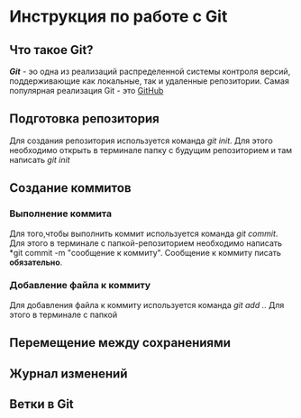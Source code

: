 # Инструкция по работе с Git

## Что такое Git?
***Git*** - эо одна из реализаций распределенной системы контроля версий, поддерживающие как локальные, так и удаленные репозитории. Самая популярная реализация Git - это [GitHub](https://github.com)
## Подготовка репозитория
Для создания репозитория используется команда *git init*. Для этого необходимо открыть в терминале папку с будущим репозиторием и там написать *git init*

## Создание коммитов

### Выполнение коммита
Для того,чтобы выполнить коммит используется команда *git commit*. Для этого в терминале с папкой-репозиторием необходимо написать *git commit -m "сообщение к коммиту". Сообщение к коммиту писать **обязательно**.

### Добавление файла к коммиту
Для добавления файла к коммиту используется команда *git add .*. Для этого в терминале с папкой
## Перемещение между сохранениями

## Журнал изменений

## Ветки в Git

